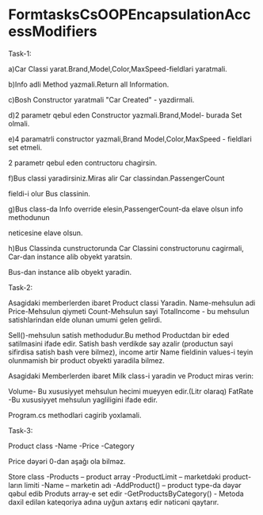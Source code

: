 # FormtasksCsOOPEncapsulationAccessModifiers

Task-1:


a)Car Classi yarat.Brand,Model,Color,MaxSpeed-fieldlari yaratmali.


b)Info adli Method yazmali.Return all Information.


c)Bosh Constructor yaratmali "Car Created" - yazdirmali.


d)2 parametr  qebul eden Constructor yazmali.Brand,Model- burada Set olmali.


e)4 paramatrli constructor  yazmali,Brand Model,Color,MaxSpeed - fieldlari set etmeli.

2 parametr qebul eden  contructoru chagirsin.


f)Bus classi yaradirsiniz.Miras alir Car classindan.PassengerCount

fieldi-i olur Bus classinin.



g)Bus class-da Info  override elesin,PassengerCount-da elave olsun info methodunun

neticesine elave olsun.


h)Bus Classinda cunstructorunda Car Classini constructorunu cagirmali, Car-dan instance alib obyekt yaratsin.

Bus-dan instance alib obyekt yaradin.


Task-2:

Asagidaki memberlerden ibaret  Product classi Yaradin.
Name-mehsulun adi
Price-Mehsulun qiymeti
Count-Mehsulun sayi
TotalIncome - bu mehsulun satishlarindan elde olunan umumi  gelen gelirdi.



Sell()-mehsulun satish methodudur.Bu method Productdan bir eded satilmasini ifade edir.
Satish bash verdikde say azalir (productun sayi sifirdisa satish bash vere bilmez), income
artir Name fieldinin values-i teyin olunmamish bir product obyekti yaradila bilmez.

Asagidaki Memberlerden ibaret  Milk class-i yaradin ve Product miras verin:


Volume- Bu xususiyyet mehsulun hecimi mueyyen edir.(Litr olaraq)
FatRate -Bu xususiyyet mehsulun yagliligini  ifade edir.

Program.cs methodlari cagirib yoxlamali.


Task-3:

Product class
-Name
-Price
-Category

Price dəyəri 0-dan aşağı ola bilməz.

Store class
-Products – product array
-ProductLimit – marketdəki product-ların limiti
-Name – marketin adı
-AddProduct() – product type-da dəyər qəbul edib
		  Produts array-e set edir
-GetProductsByCategory() - Metoda daxil edilən kateqoriya adına uyğun axtarış edir nəticəni qaytarır.
